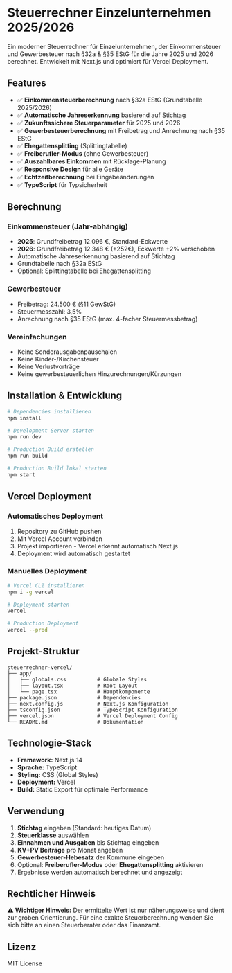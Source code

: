 # Steuerrechner Einzelunternehmen 2025/2026

Ein moderner Steuerrechner für Einzelunternehmen, der Einkommensteuer und Gewerbesteuer nach §32a & §35 EStG für die Jahre 2025 und 2026 berechnet. Entwickelt mit Next.js und optimiert für Vercel Deployment.

## Features

- ✅ **Einkommensteuerberechnung** nach §32a EStG (Grundtabelle 2025/2026)
- ✅ **Automatische Jahreserkennung** basierend auf Stichtag
- ✅ **Zukunftssichere Steuerparameter** für 2025 und 2026
- ✅ **Gewerbesteuerberechnung** mit Freibetrag und Anrechnung nach §35 EStG
- ✅ **Ehegattensplitting** (Splittingtabelle)
- ✅ **Freiberufler-Modus** (ohne Gewerbesteuer)
- ✅ **Auszahlbares Einkommen** mit Rücklage-Planung
- ✅ **Responsive Design** für alle Geräte
- ✅ **Echtzeitberechnung** bei Eingabeänderungen
- ✅ **TypeScript** für Typsicherheit

## Berechnung

### Einkommensteuer (Jahr-abhängig)
- **2025**: Grundfreibetrag 12.096 €, Standard-Eckwerte
- **2026**: Grundfreibetrag 12.348 € (+252€), Eckwerte +2% verschoben
- Automatische Jahreserkennung basierend auf Stichtag
- Grundtabelle nach §32a EStG
- Optional: Splittingtabelle bei Ehegattensplitting

### Gewerbesteuer
- Freibetrag: 24.500 € (§11 GewStG)
- Steuermesszahl: 3,5%
- Anrechnung nach §35 EStG (max. 4-facher Steuermessbetrag)

### Vereinfachungen
- Keine Sonderausgabenpauschalen
- Keine Kinder-/Kirchensteuer
- Keine Verlustvorträge
- Keine gewerbesteuerlichen Hinzurechnungen/Kürzungen

## Installation & Entwicklung

```bash
# Dependencies installieren
npm install

# Development Server starten
npm run dev

# Production Build erstellen
npm run build

# Production Build lokal starten
npm start
```

## Vercel Deployment

### Automatisches Deployment

1. Repository zu GitHub pushen
2. Mit Vercel Account verbinden
3. Projekt importieren - Vercel erkennt automatisch Next.js
4. Deployment wird automatisch gestartet

### Manuelles Deployment

```bash
# Vercel CLI installieren
npm i -g vercel

# Deployment starten
vercel

# Production Deployment
vercel --prod
```

## Projekt-Struktur

```
steuerrechner-vercel/
├── app/
│   ├── globals.css          # Globale Styles
│   ├── layout.tsx           # Root Layout
│   └── page.tsx             # Hauptkomponente
├── package.json             # Dependencies
├── next.config.js           # Next.js Konfiguration
├── tsconfig.json            # TypeScript Konfiguration
├── vercel.json              # Vercel Deployment Config
└── README.md                # Dokumentation
```

## Technologie-Stack

- **Framework:** Next.js 14
- **Sprache:** TypeScript
- **Styling:** CSS (Global Styles)
- **Deployment:** Vercel
- **Build:** Static Export für optimale Performance

## Verwendung

1. **Stichtag** eingeben (Standard: heutiges Datum)
2. **Steuerklasse** auswählen
3. **Einnahmen und Ausgaben** bis Stichtag eingeben
4. **KV+PV Beiträge** pro Monat angeben
5. **Gewerbesteuer-Hebesatz** der Kommune eingeben
6. Optional: **Freiberufler-Modus** oder **Ehegattensplitting** aktivieren
7. Ergebnisse werden automatisch berechnet und angezeigt

## Rechtlicher Hinweis

⚠️ **Wichtiger Hinweis:** Der ermittelte Wert ist nur näherungsweise und dient zur groben Orientierung. Für eine exakte Steuerberechnung wenden Sie sich bitte an einen Steuerberater oder das Finanzamt.

## Lizenz

MIT License
